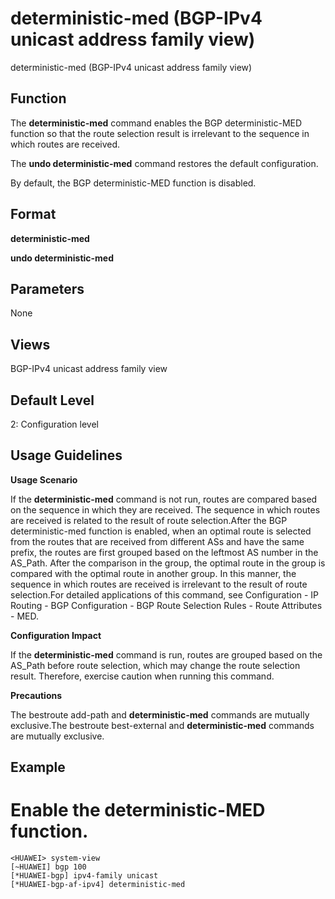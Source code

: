 deterministic-med (BGP-IPv4 unicast address family view)
========================================================

deterministic-med (BGP-IPv4 unicast address family view)

Function
--------



The **deterministic-med** command enables the BGP deterministic-MED function so that the route selection result is irrelevant to the sequence in which routes are received.

The **undo deterministic-med** command restores the default configuration.



By default, the BGP deterministic-MED function is disabled.


Format
------

**deterministic-med**

**undo deterministic-med**


Parameters
----------

None

Views
-----

BGP-IPv4 unicast address family view


Default Level
-------------

2: Configuration level


Usage Guidelines
----------------

**Usage Scenario**

If the **deterministic-med** command is not run, routes are compared based on the sequence in which they are received. The sequence in which routes are received is related to the result of route selection.After the BGP deterministic-med function is enabled, when an optimal route is selected from the routes that are received from different ASs and have the same prefix, the routes are first grouped based on the leftmost AS number in the AS\_Path. After the comparison in the group, the optimal route in the group is compared with the optimal route in another group. In this manner, the sequence in which routes are received is irrelevant to the result of route selection.For detailed applications of this command, see Configuration - IP Routing - BGP Configuration - BGP Route Selection Rules - Route Attributes - MED.

**Configuration Impact**

If the **deterministic-med** command is run, routes are grouped based on the AS\_Path before route selection, which may change the route selection result. Therefore, exercise caution when running this command.

**Precautions**

The bestroute add-path and **deterministic-med** commands are mutually exclusive.The bestroute best-external and **deterministic-med** commands are mutually exclusive.


Example
-------

# Enable the deterministic-MED function.
```
<HUAWEI> system-view
[~HUAWEI] bgp 100
[*HUAWEI-bgp] ipv4-family unicast
[*HUAWEI-bgp-af-ipv4] deterministic-med

```